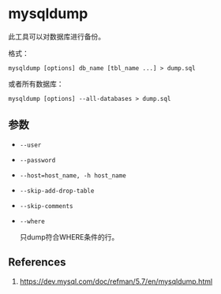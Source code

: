 # mysqldump

此工具可以对数据库进行备份。

格式：

```
mysqldump [options] db_name [tbl_name ...] > dump.sql
```

或者所有数据库：

```
mysqldump [options] --all-databases > dump.sql
```

## 参数

- `--user`

- `--password`

- `--host=host_name, -h host_name`

- `--skip-add-drop-table`

- `--skip-comments`

- `--where`

  只dump符合WHERE条件的行。

## References

1. https://dev.mysql.com/doc/refman/5.7/en/mysqldump.html